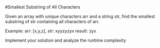 #Smallest Substring of All Characters

Given an array with unique characters arr and a string str, find the smallest substring of str containing all characters of arr.

Example:
arr: [x,y,z], str: xyyzyzyx
result: zyx

Implement your solution and analyze the runtime complexity
